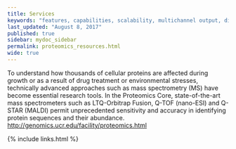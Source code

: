 ```yaml
---
title: Services
keywords: "features, capabilities, scalability, multichannel output, dita, hats, comparison, benefits"
last_updated: "August 8, 2017"
published: true
sidebar: mydoc_sidebar
permalink: proteomics_resources.html
wide: true
---
```


To understand how thousands of cellular proteins are affected during growth or as a result of drug treatment or environmental stresses, technically ­advanced approaches such as mass spectrometry (MS) have become essential research tools. In the Proteomics Core, state-of-the-art mass spectrometers such as LTQ-Orbitrap Fusion, Q-TOF (nano-ESI) and Q-STAR (MALDI) permit unprecedented sensitivity and accuracy in identifying protein sequences and their abundance.  
http://genomics.ucr.edu/facility/proteomics.html

{% include links.html %}
